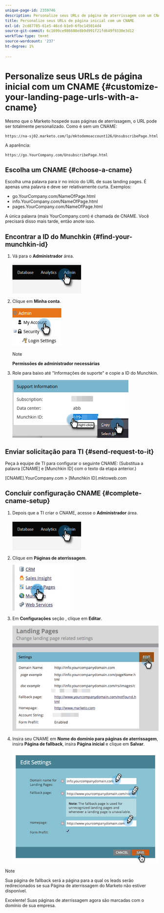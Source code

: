 ```yaml
---
unique-page-id: 2359746
description: Personalize seus URLs de página de aterrissagem com um CNAME - Documentos do Marketo - Documentação do produto
title: Personalize seus URLs de página inicial com um CNAME
exl-id: 2cd87785-61e5-46cd-b1e0-6fbc145014d4
source-git-commit: 6c1699ce986608e8b9d991f21fd649f9330e3d12
workflow-type: tm+mt
source-wordcount: '237'
ht-degree: 1%

---
```


# Personalize seus URLs de página inicial com um CNAME {#customize-your-landing-page-urls-with-a-cname}

Mesmo que o Marketo hospede suas páginas de aterrissagem, o URL pode ser totalmente personalizado. Como é sem um CNAME:

`https://na-sj02.marketo.com/lp/mktodemoaccount126/UnsubscribePage.html`

A aparência:

`https://go.YourCompany.com/UnsubscribePage.html`

## Escolha um CNAME {#choose-a-cname}

Escolha uma palavra para ir no início do URL de suas landing pages. É apenas uma palavra e deve ser relativamente curta. Exemplos:

* go.YourCompany.com/NameOfPage.html
* info.YourCompany.com/NameOfPage.html
* pages.YourCompany.com/NameOfPage.html

A única palavra (mais YourCompany.com) é chamada de CNAME. Você precisará disso mais tarde, então anote isso.

## Encontrar a ID do Munchkin {#find-your-munchkin-id}

1. Vá para o **Administrador** área.

   ![](assets/customize-your-landing-page-urls-with-a-cname-1.png)

1. Clique em **Minha conta**.

   ![](assets/customize-your-landing-page-urls-with-a-cname-2.png)

   >[!NOTE]
   >
   >**Permissões de administrador necessárias**

1. Role para baixo até &quot;Informações de suporte&quot; e copie a ID do Munchkin.

   ![](assets/customize-your-landing-page-urls-with-a-cname-3.png)

## Enviar solicitação para TI {#send-request-to-it}

Peça à equipe de TI para configurar o seguinte CNAME: (Substitua a palavra [CNAME] e [Munchkin ID] com o texto da etapa anterior.)

[CNAME].YourCompany.com > [Munchkin ID].mktoweb.com

## Concluir configuração CNAME {#complete-cname-setup}

1. Depois que a TI criar o CNAME, acesse o **Administrador** área.

   ![](assets/customize-your-landing-page-urls-with-a-cname-4.png)

1. Clique em **Páginas de aterrissagem**.

   ![](assets/customize-your-landing-page-urls-with-a-cname-5.png)

1. Em **Configurações** seção , clique em **Editar**.

   ![](assets/customize-your-landing-page-urls-with-a-cname-6.png)

1. Insira seu CNAME em **Nome do domínio para páginas de aterrissagem**, insira **Página de fallback**, insira **Página inicial** e clique em **Salvar**.

   ![](assets/customize-your-landing-page-urls-with-a-cname-7.png)

>[!NOTE]
>
>Sua página de fallback será a página para a qual os leads serão redirecionados se sua Página de aterrissagem do Marketo não estiver disponível.

Excelente! Suas páginas de aterrissagem agora são marcadas com o domínio de sua empresa.
